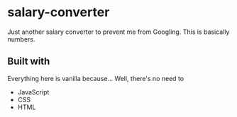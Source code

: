 # salary-converter
Just another salary converter to prevent me from Googling. This is basically numbers.

## Built with
Everything here is vanilla because... Well, there's no need to
- JavaScript
- CSS
- HTML
